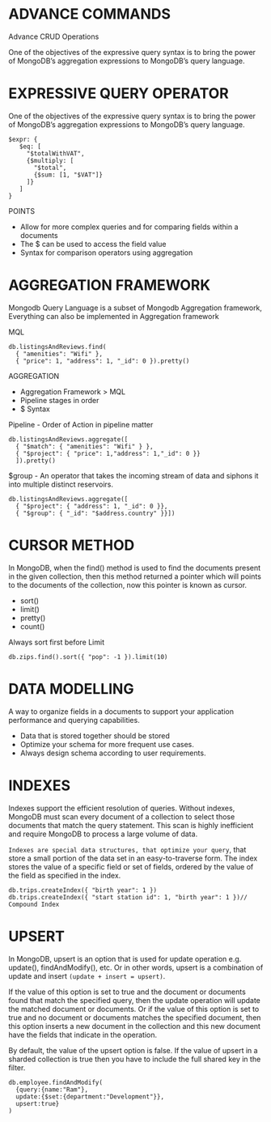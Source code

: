 # ADVANCE COMMANDS
Advance CRUD Operations

One of the objectives of the expressive query syntax is to bring the power of MongoDB’s aggregation expressions to MongoDB’s query language. 

# EXPRESSIVE QUERY OPERATOR
One of the objectives of the expressive query syntax is to bring the power of MongoDB’s aggregation expressions to MongoDB’s query language. 
```
$expr: {
   $eq: [
     "$totalWithVAT",
     {$multiply: [
       "$total", 
       {$sum: [1, "$VAT"]}
     ]}
   ]
}
```

POINTS
- Allow for more complex queries and for comparing fields within a documents
- The $ can be used to access the field value
- Syntax for comparison operators using aggregation

# AGGREGATION FRAMEWORK

Mongodb Query Language is a subset of Mongodb Aggregation framework,
Everything can also be implemented in  Aggregation framework

MQL
```
db.listingsAndReviews.find(
  { "amenities": "Wifi" },
  { "price": 1, "address": 1, "_id": 0 }).pretty()
```
AGGREGATION
- Aggregation Framework > MQL
- Pipeline stages in order
- $ Syntax

Pipeline - Order of Action in pipeline matter
```
db.listingsAndReviews.aggregate([
  { "$match": { "amenities": "Wifi" } },
  { "$project": { "price": 1,"address": 1,"_id": 0 }}
  ]).pretty()
```

$group - An operator that takes the incoming stream of data and siphons it into multiple distinct reservoirs.
 
```
db.listingsAndReviews.aggregate([ 
  { "$project": { "address": 1, "_id": 0 }},
  { "$group": { "_id": "$address.country" }}])
```

# CURSOR METHOD
In MongoDB, when the find() method is used to find the documents present in the given collection, then this method returned a pointer which will points to the documents of the collection, now this pointer is known as cursor.

- sort()
- limit()
- pretty()
- count()

Always sort first before Limit
```
db.zips.find().sort({ "pop": -1 }).limit(10)
```

# DATA MODELLING
A way to organize fields in a documents to support your application performance and querying capabilities.

- Data that is stored together should be stored
- Optimize your schema for more frequent use cases.
- Always design schema according to user requirements.

# INDEXES
Indexes support the efficient resolution of queries. Without indexes, MongoDB must scan every document of a collection to select those documents that match the query statement. This scan is highly inefficient and require MongoDB to process a large volume of data.

`Indexes are special data structures, that optimize your query`, 
that store a small portion of the data set in an easy-to-traverse form. The index stores the value of a specific field or set of fields, ordered by the value of the field as specified in the index.

```
db.trips.createIndex({ "birth year": 1 })
db.trips.createIndex({ "start station id": 1, "birth year": 1 })// Compound Index
```

# UPSERT
In MongoDB, upsert is an option that is used for update operation e.g. update(), findAndModify(), etc. Or in other words, upsert is a combination of update and insert `(update + insert = upsert)`.

If the value of this option is set to true and the document or documents found that match the specified query, then the update operation will update the matched document or documents. Or if the value of this option is set to true and no document or documents matches the specified document, then this option inserts a new document in the collection and this new document have the fields that indicate in the operation. 

By default, the value of the upsert option is false. If the value of upsert in a sharded collection is true then you have to include the full shared key in the filter. 

```
db.employee.findAndModify(
  {query:{name:"Ram"}, 
  update:{$set:{department:"Development"}},
  upsert:true}
)
```